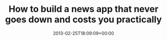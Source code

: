 ---
retweeted: false
source: <a href="http://quote.fm" rel="nofollow">QUOTEfm</a>
entities:
  hashtags: []
  symbols: []
  user_mentions: []
  urls:
  - url: http://t.co/z89M8Jlyxi
    expanded_url: http://quote.fm/blog.apps.npr.org/77416
    display_url: quote.fm/blog.apps.npr.…
    indices:
    - '79'
    - '101'
display_text_range:
- '0'
- '101'
favorite_count: '1'
id_str: '306103554735763457'
truncated: false
retweet_count: '0'
id: '306103554735763457'
possibly_sensitive: false
created_at: Mon Feb 25 18:09:09 +0000 2013
favorited: false
full_text: How to build a news app that never goes down and costs you practically
  nothing
lang: en
quote_url: http://quote.fm/blog.apps.npr.org/77416
tags:
- pesos/twitter
date: '2013-02-25T18:09:09+00:00'
src: https://twitter.com/bascht/status/306103554735763457
original_url: https://twitter.com/bascht/status/306103554735763457
type: twitter_tweet
text: How to build a news app that never goes down and costs you practically nothing
title: 'How to build a news app that never goes down and costs you practically '

---